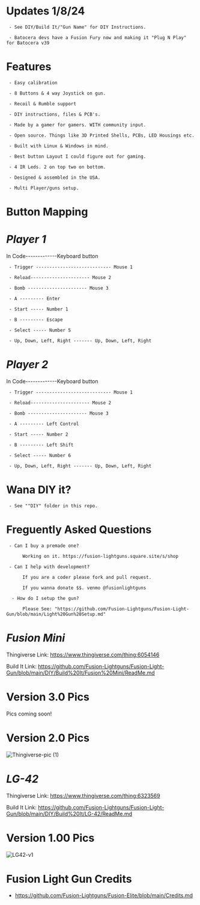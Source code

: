 # Updates 1/8/24

     - See DIY/Build It/"Gun Name" for DIY Instructions.

     - Batocera devs have a Fusion Fury now and making it "Plug N Play" for Batocera v39
     
# Features

     - Easy calibration 
     
     - 8 Buttons & 4 way Joystick on gun.

     - Recoil & Rumble support
          
     - DIY instructions, files & PCB's.
     
     - Made by a gamer for gamers. WITH community input.
      
     - Open source. Things like 3D Printed Shells, PCBs, LED Housings etc.
     
     - Built with Linux & Windows in mind.
     
     - Best button Layout I could figure out for gaming.
     
     - 4 IR Leds. 2 on top two on bottom.
     
     - Designed & assembled in the USA. 
     
     - Multi Player/guns setup.


# Button Mapping 

# ___Player 1___

In Code-------------Keyboard button 
     
     - Trigger ---------------------------- Mouse 1
     
     - Reload---------------------- Mouse 2

     - Bomb ---------------------- Mouse 3

     - A --------- Enter
     
     - Start ----- Number 1
     
     - B --------- Escape
          
     - Select ----- Number 5 
    
     - Up, Down, Left, Right ------- Up, Down, Left, Right

# ___Player 2___

In Code-------------Keyboard button 
     
     - Trigger ---------------------------- Mouse 1
     
     - Reload---------------------- Mouse 2

     - Bomb ---------------------- Mouse 3

     - A --------- Left Control
     
     - Start ----- Number 2
     
     - B --------- Left Shift
          
     - Select ----- Number 6
    
     - Up, Down, Left, Right ------- Up, Down, Left, Right
     
# Wana DIY it? 

     - See ""DIY" folder in this repo.
     
# Freguently Asked Questions

     - Can I buy a premade one?
     
          Working on it. https://fusion-lightguns.square.site/s/shop
          
     - Can I help with development?
     
          If you are a coder please fork and pull request. 
          
          If you wanna donate $$. venmo @fusionlightguns
          
      - How do I setup the gun?
      
          Please See: "https://github.com/Fusion-Lightguns/Fusion-Light-Gun/blob/main/Light%20Gun%20Setup.md"
          

# ___Fusion Mini___

Thingiverse Link: https://www.thingiverse.com/thing:6054146

Build It Link: https://github.com/Fusion-Lightguns/Fusion-Light-Gun/blob/main/DIY/Build%20It/Fusion%20Mini/ReadMe.md

# Version 3.0 Pics

Pics coming soon!

# Version 2.0 Pics
![Thingiverse-pic (1)](https://github.com/Fusion-Lightguns/Fusion-Mini/assets/118452807/cd7d0198-27b7-4fd1-953c-83e2e4c0cd6b)


# ___LG-42___

Thingiverse Link: https://www.thingiverse.com/thing:6323569

Build It Link: https://github.com/Fusion-Lightguns/Fusion-Light-Gun/blob/main/DIY/Build%20It/LG-42/ReadMe.md


# Version 1.00 Pics

![LG42-v1](https://cdn.thingiverse.com/assets/0c/61/f7/95/5d/large_display_1acf553a-a14f-4948-8784-6c0d71841c58.png)


# Fusion Light Gun Credits

- https://github.com/Fusion-Lightguns/Fusion-Elite/blob/main/Credits.md
